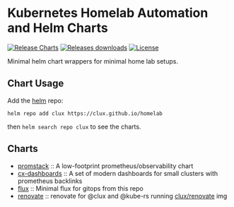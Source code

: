 # Kubernetes Homelab Automation and Helm Charts

[![Release Charts](https://github.com/clux/homelab/actions/workflows/release.yml/badge.svg)](https://github.com/clux/homelab/actions/workflows/release.yml)
[![Releases downloads](https://img.shields.io/github/downloads/clux/homelab/total.svg)](https://github.com/clux/homelab/releases)
[![License](https://img.shields.io/badge/License-Apache%202.0-blue.svg)](https://opensource.org/licenses/Apache-2.0)

Minimal helm chart wrappers for minimal home lab setups.

## Chart Usage

Add the [helm](https://helm.sh) repo:

```console
helm repo add clux https://clux.github.io/homelab
```

then `helm search repo clux` to see the charts.

## Charts

- [promstack](https://github.com/clux/homelab/tree/main/charts/promstack) :: A low-footprint prometheus/observability chart
- [cx-dashboards](https://github.com/clux/homelab/tree/main/charts/cx-dashboards) :: A set of modern dashboards for small clusters with prometheus backlinks
- [flux](https://github.com/clux/homelab/tree/main/charts/flux) :: Minimal flux for gitops from this repo
- [renovate](https://github.com/clux/homelab/tree/main/charts/renovate) :: renovate for @clux and @kube-rs running [clux/renovate](https://github.com/clux/renovate) img
